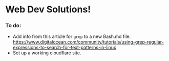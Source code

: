 # Web Dev Solutions!
### To do:
+ Add info from this article for `grep` to a new Bash.md file.  
https://www.digitalocean.com/community/tutorials/using-grep-regular-expressions-to-search-for-text-patterns-in-linux
+ Set up a working cloudflare site.